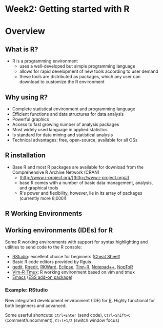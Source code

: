 Week2: Getting started with R
================

Overview
========

What is R?
----------

-   R is a programming environment
    -   uses a well-developed but simple programming language
    -   allows for rapid development of new tools according to user demand
    -   these tools are distributed as packages, which any user can download to customize the R environment

Why using R?
------------

-   Complete statistical environment and programming language
-   Efficient functions and data structures for data analysis
-   Powerful graphics
-   Access to fast growing number of analysis packages
-   Most widely used language in applied statistics
-   Is standard for data mining and statistical analysis
-   Technical advantages: free, open-source, available for all OSs

R installation
--------------

-   Base R and most R packages are available for download from the Comprehensive R Archive Network (CRAN)
    -   [http://www.r-project.org/](http://www.r-project.org/J)
    -   base R comes with a number of basic data management, analysis, and graphical tools
    -   R's power and flexibility, however, lie in its array of packages (currently more 8,000!)

R Working Environments
----------------------

Working environments (IDEs) for R
---------------------------------

Some R working environments with support for syntax highlighting and utilities to send code to the R console:

-   [RStudio](https://www.rstudio.com/products/rstudio/features): excellent choice for beginners ([Cheat Sheet](http://www.rstudio.com/wp-content/uploads/2016/01/rstudio-IDE-cheatsheet.pdf))
-   Basic R code editors provided by Rguis
-   [gedit](https://wiki.gnome.org/Apps/Gedit), [Rgedit](http://rgedit.sourceforge.net/), [RKWard](https://rkward.kde.org/), [Eclipse](http://www.walware.de/goto/statet), [Tinn-R](http://www.sciviews.org/Tinn-R/), [Notepad++](https://notepad-plus-plus.org/), [NppToR](http://sourceforge.net/projects/npptor/)
-   [Vim-R-Tmux](http://manuals.bioinformatics.ucr.edu/home/programming-in-r/vim-r): R working environment based on vim and tmux
-   [Emacs](http://www.xemacs.org/Download/index.html) ([ESS add-on package](http://ess.r-project.org/))

### Example: RStudio

New integrated development environment (IDE) for [R](http://www.rstudio.com/ide/download/). Highly functional for both beginners and advanced.

<!--
<center><img title="RStudio" src="images/RStudio.png"/></center>
<center> RStudio IDE</center>
-->
Some userful shortcuts: `Ctrl+Enter` (send code), `Ctrl+Shift+C` (comment/uncomment), `Ctrl+1/2` (switch window focus)
